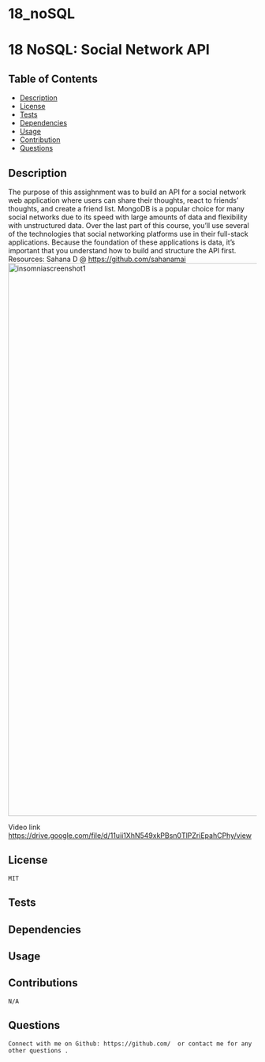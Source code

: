 # 18_noSQL
# 18 NoSQL: Social Network API 

## Table of Contents
* [Description](#description)
* [License](#license)
* [Tests](#tests)
* [Dependencies](#dependencies)
* [Usage](#usage)
* [Contribution](#contributions)
* [Questions](#questions)

 ## Description 
   The purpose of this assighnment was to build an API for a social network web application where users can share their thoughts, react to friends’ thoughts, and create a friend list. MongoDB is a popular choice for many social networks due to its speed with large amounts of data and flexibility with unstructured data. Over the last part of this course, you’ll use several of the technologies that social networking platforms use in their full-stack applications. Because the foundation of these applications is data, it’s important that you understand how to build and structure the API first. Resources: Sahana D @ https://github.com/sahanamai
   <img width="1121" alt="insomniascreenshot1" src="https://user-images.githubusercontent.com/93292915/157568463-0b239586-6121-4c77-8a4a-edac1e7bb5b5.png">
   
   Video link https://drive.google.com/file/d/11uii1XhN549xkPBsn0TlPZriEpahCPhy/view

## License 
    MIT
## Tests 
    
## Dependencies 
    
## Usage 
    
## Contributions 
    N/A
## Questions
    Connect with me on Github: https://github.com/  or contact me for any other questions . 

